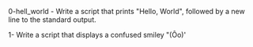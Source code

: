 0-hell_world - Write a script that prints "Hello, World", followed by a new line to the standard output.

1- Write a script that displays a confused smiley "(Ôo)'
